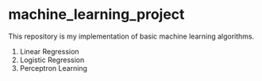 # machine_learning_project
This repository is my implementation of basic machine learning algorithms.

1) Linear Regression
2) Logistic Regression
3) Perceptron Learning
